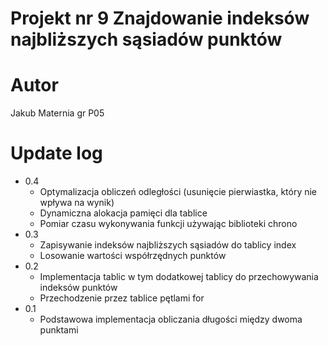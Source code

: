# Projekt nr 9 Znajdowanie indeksów najbliższych sąsiadów punktów

# Autor

Jakub Maternia gr P05

# Update log

* 0.4
    * Optymalizacja obliczeń odległości (usunięcie pierwiastka, który nie wpływa na wynik)
    * Dynamiczna alokacja pamięci dla tablice
    * Pomiar czasu wykonywania funkcji używając biblioteki chrono
* 0.3
    * Zapisywanie indeksów najbliższych sąsiadów do tablicy index
    * Losowanie wartości współrzędnych punktów
* 0.2
    * Implementacja tablic w tym dodatkowej tablicy do przechowywania indeksów punktów
    * Przechodzenie przez tablice pętlami for
* 0.1
    * Podstawowa implementacja obliczania długości między dwoma punktami

